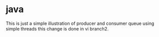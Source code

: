# java
This is just a simple illustration of producer and consumer queue using simple threads this change is done in vi branch2.
